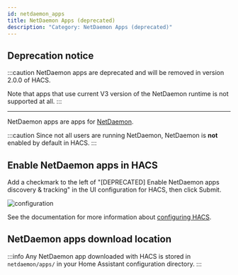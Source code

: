 ```yaml
---
id: netdaemon_apps
title: NetDaemon Apps (deprecated)
description: "Category: NetDaemon Apps (deprecated)"
---
```


## Deprecation notice

:::caution
NetDaemon apps are deprecated and will be removed in version 2.0.0 of HACS.

Note that apps that use current V3 version of the NetDaemon runtime is not supported at all.
:::

---

NetDaemon apps are apps for [NetDaemon](https://netdaemon.xyz/).

:::caution
Since not all users are running NetDaemon, NetDaemon is **not** enabled by default in HACS.
:::

## Enable NetDaemon apps in HACS

Add a checkmark to the left of "[DEPRECATED] Enable NetDaemon apps discovery & tracking" in the UI configuration for HACS, then click Submit.

![configuration](/img/option3.png)

See the documentation for more information about [configuring HACS](configuration/basic.md).

## NetDaemon apps download location

:::info
Any NetDaemon app downloaded with HACS is stored in `netdaemon/apps/` in your Home Assistant configuration directory.
:::

